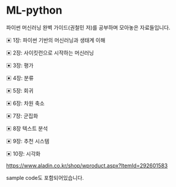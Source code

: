 # ML-python
파이썬 머신러닝 완벽 가이드(권철민 저)를 공부하며 모아놓은 자료들입니다.

▣ 1장: 파이썬 기반의 머신러닝과 생태계 이해

▣ 2장: 사이킷런으로 시작하는 머신러닝

▣ 3장: 평가

▣ 4장: 분류

▣ 5장: 회귀

▣ 6장: 차원 축소

▣ 7장: 군집화

▣ 8장 텍스트 분석

▣ 9장: 추천 시스템

▣ 10장: 시각화

https://www.aladin.co.kr/shop/wproduct.aspx?ItemId=292601583

sample code도 포함되어있습니다.
